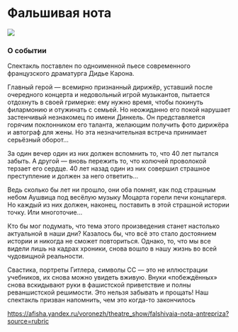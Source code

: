 # Фальшивая нота
![](https://avatars.mds.yandex.net/get-afishanew/5098259/b9846268efd5999acf94cebea69803dd/960x690_noncrop)
### О событии

Спектакль поставлен по одноименной пьесе современного французского драматурга Дидье Карона.

Главный герой — всемирно признанный дирижёр, уставший после очередного концерта и недовольный игрой музыкантов, пытается отдохнуть в своей гримерке: ему нужно время, чтобы покинуть филармонию и отужинать с семьей. Но неожиданно его покой нарушает застенчивый незнакомец по имени Динкель. Он представляется горячим поклонником его таланта, желающим получить фото дирижёра и автограф для жены. Но эта незначительная встреча принимает серьёзный оборот…

За один вечер один из них должен вспомнить то, что 40 лет пытался забыть. А другой — вновь пережить то, что колючей проволокой терзает его сердце. 40 лет назад один из них совершил страшное преступление и должен за него ответить...

Ведь сколько бы лет ни прошло, они оба помнят, как под страшным небом Аушвица под весёлую музыку Моцарта горели печи концлагеря. Но каждый из них должен, наконец, поставить в этой страшной истории точку. Или многоточие...

Кто бы мог подумать, что тема этого произведения станет настолько актуальной в наши дни? Казалось бы, что всё это стало достоянием истории и никогда не сможет повториться. Однако, то, что мы все видели лишь на кадрах хроники, снова вошло в нашу жизнь во всей чудовищной реальности.

Свастика, портреты Гитлера, символы СС — это не иллюстрации учебников, их снова можно увидеть вживую. Внуки «побеждённых» снова вскидывают руки в фашистской приветствие и полны реваншистской решимости. Это нельзя забывать и прощать! Наш спектакль призван напомнить, чем это когда-то закончилось

https://afisha.yandex.ru/voronezh/theatre_show/falshivaia-nota-antrepriza?source=rubric
